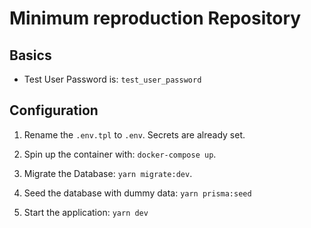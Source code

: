 # Minimum reproduction Repository

## Basics

- Test User Password is: `test_user_password`

## Configuration

1. Rename the `.env.tpl` to `.env`. Secrets are already set.

1. Spin up the container with: `docker-compose up`.

2. Migrate the Database: `yarn migrate:dev`.

3. Seed the database with dummy data: `yarn prisma:seed`

4. Start the application: `yarn dev`
